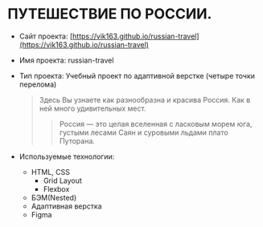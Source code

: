 # ПУТЕШЕСТВИЕ ПО РОССИИ.

* Cайт проекта:  [https://vik163.github.io/russian-travel](https://vik163.github.io/russian-travel)

* Имя проекта:  russian-travel

* Тип проекта:  Учебный проект по адаптивной верстке (четыре точки перелома)

  > Здесь Вы узнаете как разнообразна и красива Россия. Как в ней много удивительных мест.
  >> Россия — это целая вселенная с ласковым морем юга, густыми лесами Саян и суровыми льдами плато Путорана.

* Используемые технологии:

  - HTML, CSS
    - Grid Layout
    - Flexbox
  - БЭМ(Nested)
  - Адаптивная верстка
  - Figma

